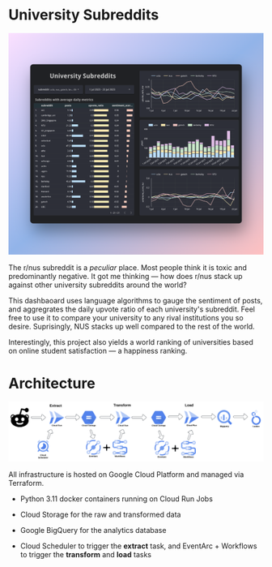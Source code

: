 # University Subreddits

!["Dashboard"](images/dashboard.png)

The r/nus subreddit is a *peculiar* place. Most people think it is toxic and predominantly negative. It got me thinking — how does r/nus stack up against other university subreddits around the world?

This dashbaoard uses language algorithms to gauge the sentiment of posts, and aggregrates the daily upvote ratio of each university's subreddit. Feel free to use it to compare your university to any rival institutions you so desire. Suprisingly, NUS stacks up well compared to the rest of the world.

Interestingly, this project also yields a world ranking of universities based on online student satisfaction — a happiness ranking.

# Architecture

!["Architecture"](images/architecture.png)

All infrastructure is hosted on Google Cloud Platform and managed via Terraform.

- Python 3.11 docker containers running on Cloud Run Jobs
  
- Cloud Storage for the raw and transformed data
  
- Google BigQuery for the analytics database
  
- Cloud Scheduler to trigger the **extract** task, and EventArc + Workflows to trigger the **transform** and **load** tasks